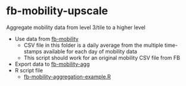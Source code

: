 # fb-mobility-upscale

 Aggregate mobility data from level 3/tile to a higher level
 
 - Use data from [fb-mobility](https://github.com/jiashenyue/fb-mobility-upscale/tree/main/fb-mobility)
   - CSV file in this folder is a daily average from the multiple time-stamps available for each day of mobility data
   - This script should work for an original mobility CSV file from FB
 - Export data to [fb-mobility-agg](https://github.com/jiashenyue/fb-mobility-upscale/tree/main/fb-mobility-agg)
 - R script file
   - [fb-mobility-aggregation-example.R](https://github.com/jiashenyue/fb-mobility-upscale/blob/main/fb-mobility-aggregation-example.R)


